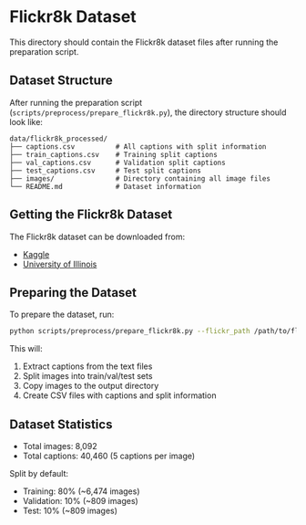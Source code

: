 # Flickr8k Dataset

This directory should contain the Flickr8k dataset files after running the preparation script.

## Dataset Structure

After running the preparation script (`scripts/preprocess/prepare_flickr8k.py`), the directory structure should look like:

```
data/flickr8k_processed/
├── captions.csv          # All captions with split information
├── train_captions.csv    # Training split captions
├── val_captions.csv      # Validation split captions
├── test_captions.csv     # Test split captions
├── images/               # Directory containing all image files
└── README.md             # Dataset information
```

## Getting the Flickr8k Dataset

The Flickr8k dataset can be downloaded from:
- [Kaggle](https://www.kaggle.com/datasets/adityajn105/flickr8k)
- [University of Illinois](https://forms.illinois.edu/sec/1713398)

## Preparing the Dataset

To prepare the dataset, run:

```bash
python scripts/preprocess/prepare_flickr8k.py --flickr_path /path/to/flickr8k --output_dir data/flickr8k_processed
```

This will:
1. Extract captions from the text files
2. Split images into train/val/test sets
3. Copy images to the output directory
4. Create CSV files with captions and split information

## Dataset Statistics

- Total images: 8,092
- Total captions: 40,460 (5 captions per image)

Split by default:
- Training: 80% (~6,474 images)
- Validation: 10% (~809 images)
- Test: 10% (~809 images)